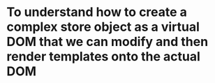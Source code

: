 # To understand how to create a complex store object as a virtual DOM that we can modify and then render templates onto the actual DOM 